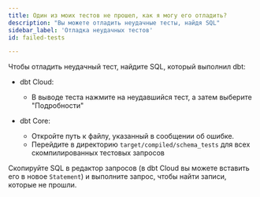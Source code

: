 ```yaml
---
title: Один из моих тестов не прошел, как я могу его отладить?
description: "Вы можете отладить неудачные тесты, найдя SQL"
sidebar_label: 'Отладка неудачных тестов'
id: failed-tests

---
```

Чтобы отладить неудачный тест, найдите SQL, который выполнил dbt:

* dbt Cloud:
  * В выводе теста нажмите на неудавшийся тест, а затем выберите "Подробности"

* dbt Core:
  * Откройте путь к файлу, указанный в сообщении об ошибке.
  * Перейдите в директорию `target/compiled/schema_tests` для всех скомпилированных тестовых запросов

Скопируйте SQL в редактор запросов (в dbt Cloud вы можете вставить его в новое `Statement`) и выполните запрос, чтобы найти записи, которые не прошли.